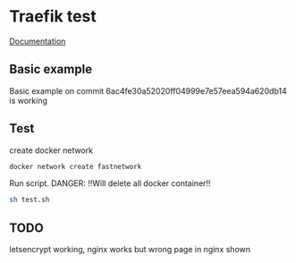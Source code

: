 # Traefik test

[Documentation](https://docs.traefik.io/)

## Basic example

Basic example on commit 6ac4fe30a52020ff04999e7e57eea594a620db14 is working

## Test

create docker network

```bash
docker network create fastnetwork
```

Run script.
DANGER: !!Will delete all docker container!!

```bash
sh test.sh
```

## TODO

letsencrypt working, nginx works but wrong page in nginx shown